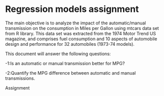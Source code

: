# Regression models assignment

The main objective is to analyze the impact of the automatic/manual transmission on the consumption in Miles per Gallon using mtcars data set from R library. This data set was extracted from the 1974 Motor Trend US magazine, and comprises fuel consumption and 10 aspects of automobile design and performance for 32 automobiles (1973-74 models). 

This document will answer the following questions:

   -1:Is an automatic or manual transmission better for MPG?


   -2:Quantify the MPG difference between automatic and manual transmissions.
   
   Assignment

